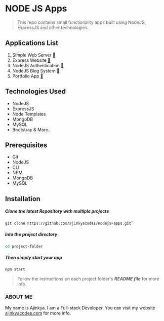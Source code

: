 # NODE JS Apps

> This repo contains small functionality apps built using NodeJS, ExpressJS and other technologies.

## Applications List
1.  Simple Web Server [:memo:](https://github.com/ajinkyacodes/nodejs-apps/tree/master/simple-web-server)
2.  Express Website [:memo:](https://github.com/ajinkyacodes/nodejs-apps/tree/master/express-website)
3.  NodeJS Authentication [:memo:](https://github.com/ajinkyacodes/nodejs-apps/tree/master/node-auth)
4.  NodeJS Blog System [:memo:](https://github.com/ajinkyacodes/nodejs-apps/tree/master/node-blog)
5.  Portfolio App [:memo:](https://github.com/ajinkyacodes/nodejs-apps/tree/master/portfolio)

## Technologies Used
- NodeJS
- ExpressJS
- Node Templates
- MongoDB
- MySQL
- Bootstrap & More..

## Prerequisites
- Git
- NodeJS
- CLI
- NPM
- MongoDB
- MySQL

## Installation

##### Clone the latest Repository with multiple projects

```bash
git clone https://github.com/ajinkyacodes/nodejs-apps.git`
```

##### Into the project directory

```bash
cd project-folder
```

##### Then simply start your app

```bash
npm start
```

> Follow the instructions on each project folder's ***README file*** for more info. 

### ABOUT ME
My name is Ajinkya. I am a Full-stack Developer. You can visit my website [ajinkyacodes.com](https://ajinkyacodes.com) for more info.